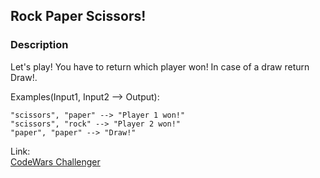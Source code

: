 ## Rock Paper Scissors!

### Description

Let's play! You have to return which player won! In case of a draw return Draw!.

Examples(Input1, Input2 --> Output):

```
"scissors", "paper" --> "Player 1 won!"
"scissors", "rock" --> "Player 2 won!"
"paper", "paper" --> "Draw!"
```

Link: <br>
[CodeWars Challenger](https://www.codewars.com/kata/5672a98bdbdd995fad00000f)
